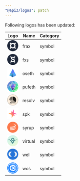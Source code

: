 ```yaml
---
"@api3/logos": patch
---
```


Following logos has been updated:

|Logo|Name|Category|
|---|---|---|
|<img src="./raw/symbols/frax.svg" width="36" alt="">|frax|symbol|
|<img src="./raw/symbols/fxs.svg" width="36" alt="">|fxs|symbol|
|<img src="./raw/symbols/oseth.svg" width="36" alt="">|oseth|symbol|
|<img src="./raw/symbols/pufeth.svg" width="36" alt="">|pufeth|symbol|
|<img src="./raw/symbols/resolv.svg" width="36" alt="">|resolv|symbol|
|<img src="./raw/symbols/spk.svg" width="36" alt="">|spk|symbol|
|<img src="./raw/symbols/syrup.svg" width="36" alt="">|syrup|symbol|
|<img src="./raw/symbols/virtual.svg" width="36" alt="">|virtual|symbol|
|<img src="./raw/symbols/well.svg" width="36" alt="">|well|symbol|
|<img src="./raw/symbols/wos.svg" width="36" alt="">|wos|symbol|
